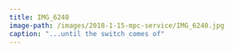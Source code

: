 ```yaml
---
title: IMG_6240
image-path: /images/2018-1-15-mpc-service/IMG_6240.jpg
caption: "...until the switch comes of"
---
```

